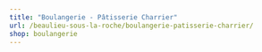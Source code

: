 ```yaml
---
title: "Boulangerie - Pâtisserie Charrier"
url: /beaulieu-sous-la-roche/boulangerie-patisserie-charrier/
shop: boulangerie
---
```

